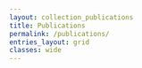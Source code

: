 ```yaml
---
layout: collection_publications
title: Publications
permalink: /publications/
entries_layout: grid
classes: wide
---
```

